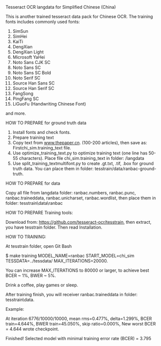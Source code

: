 Tesseract OCR langdata for Simplified Chinese (China)

This is another trained tesseract data pack for Chinese OCR.
The training fonts includes commonly used fonts:

1. SimSun 
2. SimHei 
3. KaiTi 
4. DengXian 
5. DengXian Light 
6. Microsoft YaHei 
7. Noto Sans CJK SC
8. Noto Sans SC
9. Noto Sans SC Bold 
10. Noto Serif SC
11. Source Han Sans SC
12. Source Han Serif SC
13. FangSong
14. PingFang SC
15. LiGuoFu (Handwriting Chinese Font)

and more.

HOW TO PREPARE for ground truth data
1. Install fonts and check fonts.
2. Prepare training text
3. Copy text from www.thepaper.cn. (100-200 articles), then save as: Firstchi_sim.training_text file.
4. Use optimize_training_text.py to optimize training text (one line has 50-55 characters). Place file chi_sim.training_text in folder: /langdata
5. Use split_training_textmultifont.py to create .gt.txt, .tif, .box for ground truth data. You can place them in folder: tesstrain/data/ranbac-ground-truth.

HOW TO PREPARE for data

Copy all file from langdata folder: ranbac.numbers, ranbac.punc, ranbac.traineddata, ranbac.unicharset, ranbac.wordlist, then place them in folder: tesstrain\data\ranbac

HOW TO PREPARE Training tools:

Download from: https://github.com/tesseract-ocr/tesstrain, then extract, you have tesstrain folder. Then read Installation.

HOW TO TRAINING:

At tesstrain folder, open Git Bash

$ make training MODEL_NAME=ranbac START_MODEL=chi_sim TESSDATA=../tessdata/ MAX_ITERATIONS=20000.

You can increase MAX_ITERATIONS to 80000 or larger, to achieve best BCER ~ 1%, BWER ~ 5%.

Drink a coffee, play games or sleep.

After training finish, you will receiver ranbac.traineddata in folder: tesstrain\data. 

Example: 

At iteration 6776/10000/10000, mean rms=0.477%, delta=1.299%, BCER train=4.644%, BWER train=45.050%, skip ratio=0.000%, New worst BCER = 4.644 wrote checkpoint.

Finished! Selected model with minimal training error rate (BCER) = 3.795


